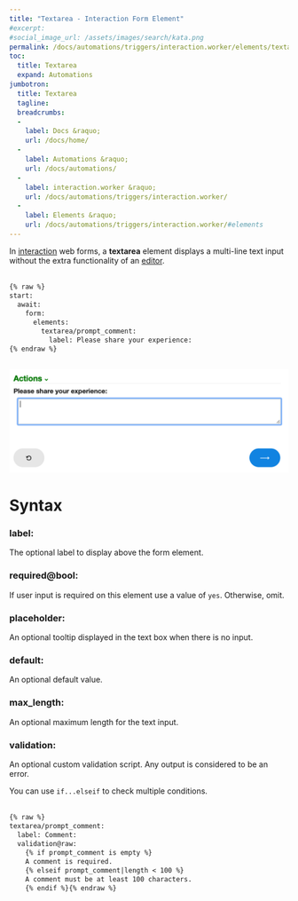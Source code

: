 ```yaml
---
title: "Textarea - Interaction Form Element"
#excerpt: 
#social_image_url: /assets/images/search/kata.png
permalink: /docs/automations/triggers/interaction.worker/elements/textarea/
toc:
  title: Textarea
  expand: Automations
jumbotron:
  title: Textarea
  tagline: 
  breadcrumbs:
  -
    label: Docs &raquo;
    url: /docs/home/
  -
    label: Automations &raquo;
    url: /docs/automations/
  -
    label: interaction.worker &raquo;
    url: /docs/automations/triggers/interaction.worker/
  -
    label: Elements &raquo;
    url: /docs/automations/triggers/interaction.worker/#elements
---
```


In [interaction](/docs/automations/triggers/interaction.worker/) web forms, a **textarea** element displays a multi-line text input without the extra functionality of an [editor](/docs/automations/triggers/interaction.worker/elements/editor/).

<pre>
<code class="language-cerb">
{% raw %}
start:
  await:
    form:
      elements:
        textarea/prompt_comment:
          label: Please share your experience:
{% endraw %}
</code>
</pre>

<div class="cerb-screenshot">
<img src="/assets/images/docs/automations/triggers/interaction.worker/elements/textarea.png" class="screenshot">
</div>

# Syntax

### label:

The optional label to display above the form element.

### required@bool:

If user input is required on this element use a value of `yes`. Otherwise, omit.

### placeholder:

An optional tooltip displayed in the text box when there is no input.

### default:

An optional default value.

### max_length:

An optional maximum length for the text input.

### validation:

An optional custom validation script. Any output is considered to be an error.

You can use `if...elseif` to check multiple conditions.

<pre>
<code class="language-cerb">
{% raw %}
textarea/prompt_comment:
  label: Comment:
  validation@raw:
    {% if prompt_comment is empty %}
    A comment is required.
    {% elseif prompt_comment|length < 100 %}
    A comment must be at least 100 characters. 
    {% endif %}{% endraw %}
</code>
</pre>